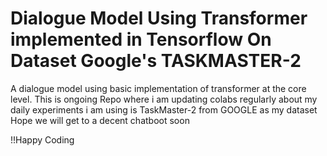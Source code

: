 # Dialogue Model Using Transformer implemented in Tensorflow On Dataset Google's TASKMASTER-2

A dialogue model using  basic implementation of transformer at the core level.
This is ongoing Repo where i am updating colabs regularly about my daily experiments 
i am using is TaskMaster-2 from GOOGLE as my dataset
Hope we will get to a decent chatboot soon

!!Happy Coding
